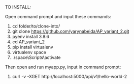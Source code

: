 TO INSTALL:

Open command prompt and input these commands:

1. cd folder/to/clone-into/
2. git clone https://github.com/yarynabeida/AP_variant_2.git
3. pyenv install 3.8.6
4. cd AP_variant_2
5. pip install virtualenv
6. virtualenv space
7. .\space\Scripts\activate

Then open and run myapp.py, input in command prompt:
1. curl -v -XGET http://localhost:5000/api/v1/hello-world-2

